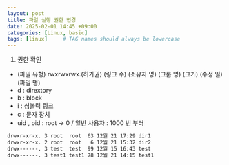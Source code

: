 ```yaml
---
layout: post
title: 파일 실행 권한 변경
date: 2025-02-01 14:45 +09:00
categories: [Linux, basic]
tags: [linux]     # TAG names should always be lowercase
---
```


1. 권한 확인 
- (파일 유형) rwxrwxrwx.(허가권) (링크 수) (소유자 명) (그룹 명) (크기) (수정 일) (파일 명)
- d : dirextory
- b : block
- i : 심볼릭 링크
- c : 문자 장치
- uid , pid : root → 0 / 일반 사용자 : 1000 번 부터
```bash
drwxr-xr-x. 3 root  root  63 12월 21 17:29 dir1
drwxr-xr-x. 2 root  root   6 12월 21 15:32 dir2
drwx------. 3 test  test  99 12월 15 16:43 test
drwx------. 3 test1 test1 78 12월 21 14:15 test1
```